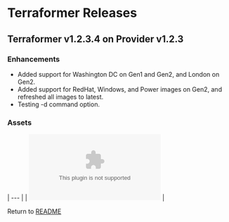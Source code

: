 # Terraformer Releases

## Terraformer v1.2.3.4 on Provider v1.2.3

### Enhancements

- Added support for Washington DC on Gen1 and Gen2, and London on Gen2.
- Added support for RedHat, Windows, and Power images on Gen2, and refreshed all images to latest.
- Testing -d command option.

### Assets

| --- |
| ![darwin_amd64.zip](download/v1.2.3.4/darwin_amd64.zip) |

Return to [README](/README.md)
